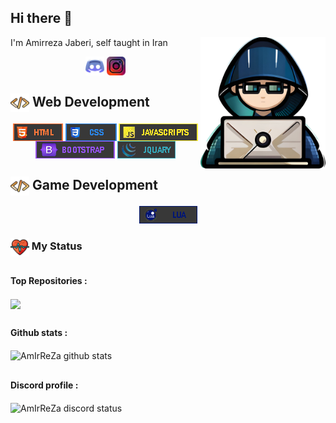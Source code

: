 <h2>Hi there 👋</h2>
<img align="right" src="./assist/vector/developer-vector.png" width='200'/>

 I'm Amirreza Jaberi, self taught in Iran
 
<div align="center">
    <a herf="https://discord.gg/BGZWaFzaUP">
        <img align="center" src="./assist/icon/discord.png" width="30px">
    </a>
    <a herf="https://www.instagram.com/dev.amirreza/">
        <img align="center" src="./assist/icon/instagram.png" width="30px">
    </a>
</div>

## <img align="center" src="./assist/icon/code.png" width="30px"> Web Development
<div align="center">
    <a herf="https://en.wikipedia.org/wiki/HTML">
        <img align="center" height="28px" src="./assist/language/html.png">
    </a>
    <a herf="https://en.wikipedia.org/wiki/CSS">
        <img align="center" height="28px" src="./assist/language/css.png">
    </a>
    <a herf="https://en.wikipedia.org/wiki/JavaScript">
        <img align="center" height="28px" src="./assist/language/JavaScript.png">
    </a>
    <br>
    <a herf="https://en.wikipedia.org/wiki/Bootstrap_(front-end_framework)">
        <img align="center" height="28px" src="./assist/language/bootstrap.png">
    </a>
    <a herf="https://en.wikipedia.org/wiki/JQuery">
        <img align="center" height="28px" src="./assist/language/jQuary.png">
    </a>
</div>

## <img align="center" src="./assist/icon/code.png" width="30px"> Game Development
<div align="center">
    <a herf="https://en.wikipedia.org/wiki/Lua_(programming_language)">
        <img align="center" height="28px" src="./assist/language/lua.png">
    </a>
</div>

### <img align="center" src="./assist/icon/status.png" width="30px"> My Status
<div align="left">
    <div align="left">
        <h2>
        <h4>Top Repositories :</h4>
        <img align="center" src="https://github-readme-stats.vercel.app/api/pin/?username=AmirrezaJaberi&repo=FIREAC&theme=vision-friendly-dark" />
        </h2>
        <h2>
        <h4>Github stats :</h4>
        <img align="center" src="https://github-readme-stats.vercel.app/api?username=AmirrezaJaberi&show_icons=true&include_all_commits=true&theme=vision-friendly-dark&hide_border=true" alt="AmIrReZa github stats"/>
        </h2>
        <h2>
        <h4>Discord profile :</h4>
        <img align="center" src="https://discord.c99.nl/widget/theme-4/783576714852171797.png" alt="AmIrReZa discord status"/>
        </h2>
    </div>
</div>